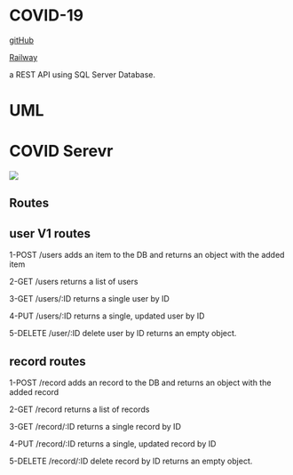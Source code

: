 # COVID-19

[gitHub]()

[Railway]()

a REST API using SQL Server Database.

# UML

# COVID Serevr
![](./ER.png)




## Routes



## user V1 routes

1-POST /users adds an item to the DB and returns an object with the added item

2-GET /users returns a list of users

3-GET /users/:ID returns a single user by ID

4-PUT /users/:ID returns a single, updated user by ID

5-DELETE /user/:ID delete user by ID  returns an empty object. 

## record routes

1-POST /record  adds an record to the DB and returns an object with the added record

2-GET /record  returns a list of records

3-GET /record/:ID  returns a single record by ID

4-PUT /record/:ID  returns a single, updated record by ID

5-DELETE /record/:ID delete record by ID  returns an empty object. 



